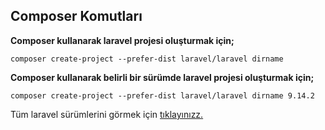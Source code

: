 ## Composer Komutları

**Composer kullanarak laravel projesi oluşturmak için;**

`composer create-project --prefer-dist laravel/laravel dirname`

**Composer kullanarak belirli bir sürümde laravel projesi oluşturmak için;**

`composer create-project --prefer-dist laravel/laravel dirname 9.14.2`

Tüm laravel sürümlerini görmek için [tıklayınızz.](https://packagist.org/packages/laravel/laravel)



